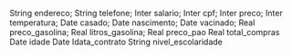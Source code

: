 String endereco;
String telefone;
Inter salario;
Inter cpf;
Inter preco;
Inter temperatura;
Date casado;
Date nascimento;
Date vacinado;
Real preco_gasolina;
Real litros_gasolina;
Real preco_pao
Real total_compras 
Date idade
Date Idata_contrato
String nivel_escolaridade
